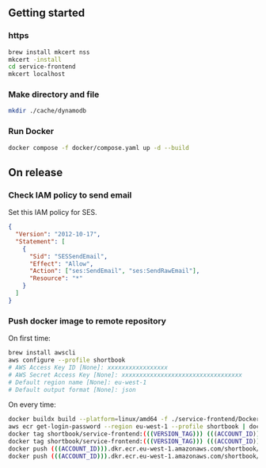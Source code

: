 ## Getting started

### https

```bash
brew install mkcert nss
mkcert -install
cd service-frontend
mkcert localhost
```

### Make directory and file

```bash
mkdir ./cache/dynamodb
```

### Run Docker

```bash
docker compose -f docker/compose.yaml up -d --build
```

## On release

### Check IAM policy to send email

Set this IAM policy for SES.

```json
{
  "Version": "2012-10-17",
  "Statement": [
    {
      "Sid": "SESSendEmail",
      "Effect": "Allow",
      "Action": ["ses:SendEmail", "ses:SendRawEmail"],
      "Resource": "*"
    }
  ]
}
```

### Push docker image to remote repository

On first time:

```bash
brew install awscli
aws configure --profile shortbook
# AWS Access Key ID [None]: xxxxxxxxxxxxxxxxx
# AWS Secret Access Key [None]: xxxxxxxxxxxxxxxxxxxxxxxxxxxxxxxxxx
# Default region name [None]: eu-west-1
# Default output format [None]: json
```

On every time:

```bash
docker buildx build --platform=linux/amd64 -f ./service-frontend/Dockerfile --target prd -t shortbook/service-frontend:(((VERSION_TAG))) . --progress=plain
aws ecr get-login-password --region eu-west-1 --profile shortbook | docker login --username AWS --password-stdin (((ACCOUNT_ID))).dkr.ecr.eu-west-1.amazonaws.com
docker tag shortbook/service-frontend:(((VERSION_TAG))) (((ACCOUNT_ID))).dkr.ecr.eu-west-1.amazonaws.com/shortbook/service-frontend:(((VERSION_TAG)))
docker tag shortbook/service-frontend:(((VERSION_TAG))) (((ACCOUNT_ID))).dkr.ecr.eu-west-1.amazonaws.com/shortbook/service-frontend:latest
docker push (((ACCOUNT_ID))).dkr.ecr.eu-west-1.amazonaws.com/shortbook/service-frontend:(((VERSION_TAG)))
docker push (((ACCOUNT_ID))).dkr.ecr.eu-west-1.amazonaws.com/shortbook/service-frontend:latest
```
